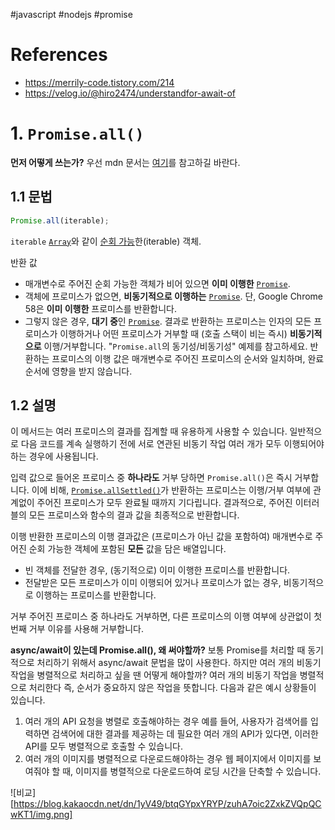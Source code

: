 #javascript #nodejs #promise
# References
- https://merrily-code.tistory.com/214
- https://velog.io/@hiro2474/understandfor-await-of

# 1. `Promise.all()`
**먼저 어떻게 쓰는가?**
우선 mdn 문서는 [여기](https://developer.mozilla.org/en-US/docs/Web/JavaScript/Reference/Global_Objects/Promise/all#description)를 참고하길 바란다.  


## 1.1 문법
```javascript
Promise.all(iterable);
```

`iterable`
[`Array`](https://developer.mozilla.org/ko/docs/Web/JavaScript/Reference/Global_Objects/Array)와 같이 [순회 가능](https://developer.mozilla.org/ko/docs/Web/JavaScript/Reference/Iteration_protocols#the_iterable_protocol)한(iterable) 객체.

반환 값
-   매개변수로 주어진 순회 가능한 객체가 비어 있으면 **이미 이행한** [`Promise`](https://developer.mozilla.org/ko/docs/Web/JavaScript/Reference/Global_Objects/Promise).
-   객체에 프로미스가 없으면, **비동기적으로 이행하는** [`Promise`](https://developer.mozilla.org/ko/docs/Web/JavaScript/Reference/Global_Objects/Promise). 단, Google Chrome 58은 **이미 이행한** 프로미스를 반환합니다.
-   그렇지 않은 경우, **대기 중**인 [`Promise`](https://developer.mozilla.org/ko/docs/Web/JavaScript/Reference/Global_Objects/Promise). 결과로 반환하는 프로미스는 인자의 모든 프로미스가 이행하거나 어떤 프로미스가 거부할 때 (호출 스택이 비는 즉시) **비동기적으로** 이행/거부합니다. "`Promise.all`의 동기성/비동기성" 예제를 참고하세요. 반환하는 프로미스의 이행 값은 매개변수로 주어진 프로미스의 순서와 일치하며, 완료 순서에 영향을 받지 않습니다.

## 1.2 설명
이 메서드는 여러 프로미스의 결과를 집계할 때 유용하게 사용할 수 있습니다. 일반적으로 다음 코드를 계속 실행하기 전에 서로 연관된 비동기 작업 여러 개가 모두 이행되어야 하는 경우에 사용됩니다.

입력 값으로 들어온 프로미스 중 **하나라도** 거부 당하면 `Promise.all()`은 즉시 거부합니다. 이에 비해, [`Promise.allSettled()`](https://developer.mozilla.org/ko/docs/Web/JavaScript/Reference/Global_Objects/Promise/allSettled)가 반환하는 프로미스는 이행/거부 여부에 관계없이 주어진 프로미스가 모두 완료될 때까지 기다립니다. 결과적으로, 주어진 이터러블의 모든 프로미스와 함수의 결과 값을 최종적으로 반환합니다.

이행
반환한 프로미스의 이행 결과값은 (프로미스가 아닌 값을 포함하여) 매개변수로 주어진 순회 가능한 객체에 포함된 **모든** 값을 담은 배열입니다.

-   빈 객체를 전달한 경우, (동기적으로) 이미 이행한 프로미스를 반환합니다.
-   전달받은 모든 프로미스가 이미 이행되어 있거나 프로미스가 없는 경우, 비동기적으로 이행하는 프로미스를 반환합니다.

거부
주어진 프로미스 중 하나라도 거부하면, 다른 프로미스의 이행 여부에 상관없이 첫 번째 거부 이유를 사용해 거부합니다.

**async/await이 있는데 Promise.all(), 왜 써야할까?**
보통 Promise를 처리할 때 동기적으로 처리하기 위해서 async/await 문법을 많이 사용한다. 하지만 여러 개의 비동기 작업을 병렬적으로 처리하고 싶을 땐 어떻게 해야할까? 
여러 개의 비동기 작업을 병렬적으로 처리한다 즉, 순서가 중요하지 않은 작업을 뜻합니다. 다음과 같은 예시 상황들이 있습니다. 

1.  여러 개의 API 요청을 병렬로 호출해야하는 경우 예를 들어, 사용자가 검색어를 입력하면 검색어에 대한 결과를 제공하는 데 필요한 여러 개의 API가 있다면, 이러한 API를 모두 병렬적으로 호출할 수 있습니다.
2.  여러 개의 이미지를 병렬적으로 다운로드해야하는 경우 웹 페이지에서 이미지를 보여줘야 할 때, 이미지를 병렬적으로 다운로드하여 로딩 시간을 단축할 수 있습니다.

![비교][https://blog.kakaocdn.net/dn/1yV49/btqGYpxYRYP/zuhA7oic2ZxkZVQpQCwKT1/img.png]
